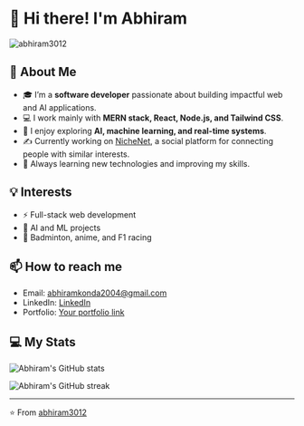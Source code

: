 # 👋 Hi there! I'm Abhiram

<p align="left">
  <img src="https://komarev.com/ghpvc/?username=abhiram3012&label=Profile%20views&color=0e75b6&style=flat" alt="abhiram3012" />
</p>

## 🚀 About Me

- 🎓 I’m a **software developer** passionate about building impactful web and AI applications.
- 💻 I work mainly with **MERN stack, React, Node.js, and Tailwind CSS**.
- 🔬 I enjoy exploring **AI, machine learning, and real-time systems**.
- ✍️ Currently working on [NicheNet](https://github.com/YOUR_USERNAME/NicheNet), a social platform for connecting people with similar interests.
- 🌱 Always learning new technologies and improving my skills.

## 💡 Interests

- ⚡ Full-stack web development
- 🤖 AI and ML projects
- 🏸 Badminton, anime, and F1 racing

## 📫 How to reach me

- Email: abhiramkonda2004@gmail.com
- LinkedIn: [LinkedIn]((https://www.linkedin.com/in/abhiram-konda-5b5aa5278/))
- Portfolio: [Your portfolio link](https://your-portfolio.com)

## 💻 My Stats

<p align="left">
  <img src="https://github-readme-stats.vercel.app/api?username=YOUR_USERNAME&show_icons=true&theme=tokyonight" alt="Abhiram's GitHub stats" />
</p>

<p align="left">
  <img src="https://github-readme-streak-stats.herokuapp.com/?user=YOUR_USERNAME&theme=tokyonight" alt="Abhiram's GitHub streak" />
</p>

---

⭐️ From [abhiram3012](https://github.com/abhiram3012)

